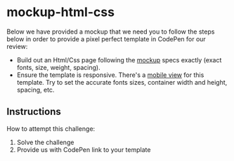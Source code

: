 # mockup-html-css

Below we have provided a mockup that we need you to follow the steps below in order to provide a pixel perfect template in CodePen for our review:

- Build out an Html/Css page following the [mockup](https://xd.adobe.com/spec/dc26c0e1-4c08-4e4f-56b3-d6324d16fd5a-aa17/specs/) specs exactly (exact fonts, size, weight, spacing). 
- Ensure the template is responsive. There's a [mobile view](https://xd.adobe.com/spec/dc26c0e1-4c08-4e4f-56b3-d6324d16fd5a-aa17/screen/18fe5724-7b0d-4e16-8590-c817aa308e15/specs/) for this template. Try to set the accurate fonts sizes, container width and height, spacing, etc.

## Instructions
How to attempt this challenge:
1) Solve the challenge
3) Provide us with CodePen link to your template

